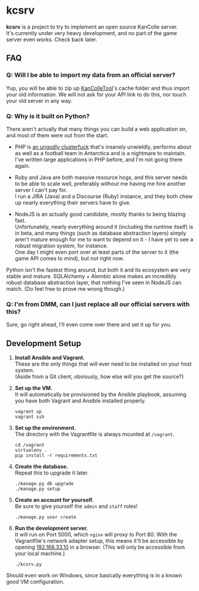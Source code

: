 kcsrv
=====

**kcsrv** is a project to try to implement an open source KanColle server.  
It's currently under very heavy development, and no part of the game server even works. Check back later.



FAQ
---

### Q: Will I be able to import my data from an official server?

Yup, you will be able to zip up [KanColleTool](https://github.com/KanColleTool/KanColleTool)'s cache folder and thus import your old information. We will not ask for your API link to do this, nor touch your old server in any way.

### Q: Why is it built on Python?

There aren't actually that many things you can build a web application on, and most of them were out from the start.

* PHP is [an ungodly clusterfuck](http://eev.ee/blog/2012/04/09/php-a-fractal-of-bad-design/) that's insanely unwieldly, performs about as well as a football team in Antarctica and is a nightmare to maintain.  
  I've written large applications in PHP before, and I'm not going there again.

* Ruby and Java are both massive resource hogs, and this server needs to be able to scale well, preferably without me having me hire another server I can't pay for.  
  I run a JIRA (Java) and a Discourse (Ruby) instance, and they both chew up nearly everything their servers have to give.

* NodeJS is an actually good candidate, mostly thanks to being blazing fast.  
  Unfortunately, nearly everything around it (including the runtime itself) is in beta, and many things (such as database abstraction layers) simply aren't mature enough for me to want to depend on it - I have yet to see a robust migration system, for instance.  
  One day I might even port over at least parts of the server to it (the game API comes to mind), but not right now.

Python isn't the fastest thing around, but both it and its ecosystem are very stable and mature. SQLAlchemy + Alembic alone makes an incredibly robust database abstraction layer, that nothing I've seen in NodeJS can match. (Do feel free to prove me wrong though.)

### Q: I'm from DMM, can I just replace all our official servers with this?

Sure, go right ahead, I'll even come over there and set it up for you.



Development Setup
---

1.  **Install Ansible and Vagrant.**  
    These are the only things that will ever need to be installed on your host system.  
    (Aside from a Git client, obviously, how else will you get the source?)

1.  **Set up the VM.**  
    It will automatically be provisioned by the Ansible playbook, assuming you have both Vagrant and Ansible installed properly.
    
        vagrant up
        vagrant ssh

1.  **Set up the environment.**  
    The directory with the Vagrantfile is always mounted at `/vagrant`.
    
        cd /vagrant
        virtualenv .
        pip install -r requirements.txt

1.  **Create the database.**  
    Repeat this to upgrade it later.
    
        ./manage.py db upgrade
        ./manage.py setup

1.  **Create an account for yourself.**  
    Be sure to give yourself the `admin` and `staff` roles!
    
        ./manage.py user create

1.  **Run the development server.**  
    It will run on Port 5000, which `nginx` will proxy to Port 80. With the Vagrantfile's network adapter setup, this means it'll be accessible by opening <a href="http://192.168.33.10" target="_blank">192.168.33.10</a> in a browser. (This will only be accessible from your local machine.)
    
        ./kcsrv.py

Should even work on Windows, since basically everything is in a known good VM configuration.
